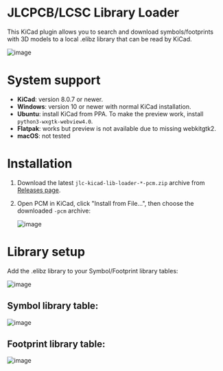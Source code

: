 # JLCPCB/LCSC Library Loader

This KiCad plugin allows you to search and download symbols/footprints with 3D models to a local .elibz library that can be read by KiCad.

![image](https://github.com/user-attachments/assets/1614027b-d7c9-4eb9-8025-56134fccedac)

# System support

- **KiCad**: version 8.0.7 or newer.
- **Windows**: version 10 or newer with normal KiCad installation.
- **Ubuntu**: install KiCad from PPA. To make the preview work, install `python3-wxgtk-webview4.0`.
- **Flatpak**: works but preview is not available due to missing webkitgtk2.
- **macOS**: not tested

# Installation

1. Download the latest `jlc-kicad-lib-loader-*-pcm.zip` archive from [Releases page](https://github.com/dsa-t/jlc-kicad-lib-loader/releases).

2. Open PCM in KiCad, click "Install from File...", then choose the downloaded `-pcm` archive:

   ![image](https://github.com/user-attachments/assets/debae118-1292-498a-81f2-29fdc2cf455d)

# Library setup

Add the .elibz library to your Symbol/Footprint library tables:

![image](https://github.com/user-attachments/assets/45583737-6747-4aa8-975c-2a90a6f192d6)

## Symbol library table:

![image](https://github.com/user-attachments/assets/a3ff3856-5637-46da-8349-0b965986680f)

## Footprint library table:

![image](https://github.com/user-attachments/assets/8512a77f-95e5-4d4f-bba6-4a2b5660e218)
